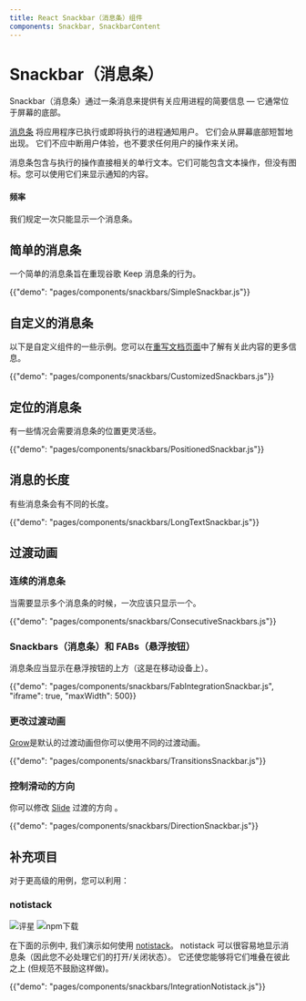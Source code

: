 ```yaml
---
title: React Snackbar（消息条）组件
components: Snackbar, SnackbarContent
---
```


# Snackbar（消息条）

<p class="description">Snackbar（消息条）通过一条消息来提供有关应用进程的简要信息 — 它通常位于屏幕的底部。</p>

[消息条](https://material.io/design/components/snackbars.html) 将应用程序已执行或即将执行的进程通知用户。 它们会从屏幕底部短暂地出现。 它们不应中断用户体验，也不要求任何用户的操作来关闭。

消息条包含与执行的操作直接相关的单行文本。它们可能包含文本操作，但没有图标。您可以使用它们来显示通知的内容。

#### 频率

我们规定一次只能显示一个消息条。

## 简单的消息条

一个简单的消息条旨在重现谷歌 Keep 消息条的行为。

{{"demo": "pages/components/snackbars/SimpleSnackbar.js"}}

## 自定义的消息条

以下是自定义组件的一些示例。您可以在[重写文档页面](/customization/components/)中了解有关此内容的更多信息。

{{"demo": "pages/components/snackbars/CustomizedSnackbars.js"}}

## 定位的消息条

有一些情况会需要消息条的位置更灵活些。

{{"demo": "pages/components/snackbars/PositionedSnackbar.js"}}

## 消息的长度

有些消息条会有不同的长度。

{{"demo": "pages/components/snackbars/LongTextSnackbar.js"}}

## 过渡动画

### 连续的消息条

当需要显示多个消息条的时候，一次应该只显示一个。

{{"demo": "pages/components/snackbars/ConsecutiveSnackbars.js"}}

### Snackbars（消息条）和 FABs（悬浮按钮）

消息条应当显示在悬浮按钮的上方（这是在移动设备上）。

{{"demo": "pages/components/snackbars/FabIntegrationSnackbar.js", "iframe": true, "maxWidth": 500}}

### 更改过渡动画

[Grow](/components/transitions/#grow)是默认的过渡动画但你可以使用不同的过渡动画。

{{"demo": "pages/components/snackbars/TransitionsSnackbar.js"}}

### 控制滑动的方向

你可以修改 [Slide](/components/transitions/#slide) 过渡的方向 。

{{"demo": "pages/components/snackbars/DirectionSnackbar.js"}}

## 补充项目

对于更高级的用例，您可以利用：

### notistack

![评星](https://img.shields.io/github/stars/iamhosseindhv/notistack.svg?style=social&label=Stars) ![npm下载](https://img.shields.io/npm/dm/notistack.svg)

在下面的示例中, 我们演示如何使用 [notistack](https://github.com/iamhosseindhv/notistack)。 notistack 可以很容易地显示消息条（因此您不必处理它们的打开/关闭状态）。 它还使您能够将它们堆叠在彼此之上 (但规范不鼓励这样做)。

{{"demo": "pages/components/snackbars/IntegrationNotistack.js"}}